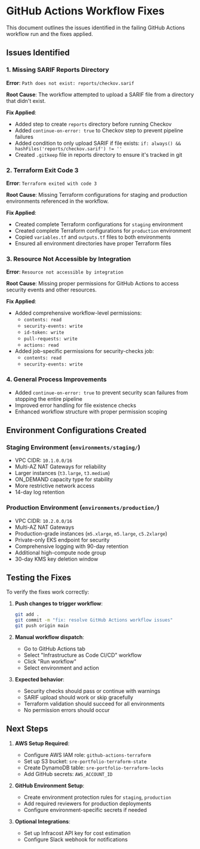 # GitHub Actions Workflow Fixes

This document outlines the issues identified in the failing GitHub Actions workflow run and the fixes applied.

## Issues Identified

### 1. Missing SARIF Reports Directory
**Error**: `Path does not exist: reports/checkov.sarif`

**Root Cause**: The workflow attempted to upload a SARIF file from a directory that didn't exist.

**Fix Applied**:
- Added step to create `reports` directory before running Checkov
- Added `continue-on-error: true` to Checkov step to prevent pipeline failures
- Added condition to only upload SARIF if file exists: `if: always() && hashFiles('reports/checkov.sarif') != ''`
- Created `.gitkeep` file in reports directory to ensure it's tracked in git

### 2. Terraform Exit Code 3
**Error**: `Terraform exited with code 3`

**Root Cause**: Missing Terraform configurations for staging and production environments referenced in the workflow.

**Fix Applied**:
- Created complete Terraform configurations for `staging` environment
- Created complete Terraform configurations for `production` environment
- Copied `variables.tf` and `outputs.tf` files to both environments
- Ensured all environment directories have proper Terraform files

### 3. Resource Not Accessible by Integration
**Error**: `Resource not accessible by integration`

**Root Cause**: Missing proper permissions for GitHub Actions to access security events and other resources.

**Fix Applied**:
- Added comprehensive workflow-level permissions:
  - `contents: read`
  - `security-events: write`
  - `id-token: write`
  - `pull-requests: write`
  - `actions: read`
- Added job-specific permissions for security-checks job:
  - `contents: read`
  - `security-events: write`

### 4. General Process Improvements
- Added `continue-on-error: true` to prevent security scan failures from stopping the entire pipeline
- Improved error handling for file existence checks
- Enhanced workflow structure with proper permission scoping

## Environment Configurations Created

### Staging Environment (`environments/staging/`)
- VPC CIDR: `10.1.0.0/16`
- Multi-AZ NAT Gateways for reliability
- Larger instances (`t3.large`, `t3.medium`)
- ON_DEMAND capacity type for stability
- More restrictive network access
- 14-day log retention

### Production Environment (`environments/production/`)
- VPC CIDR: `10.2.0.0/16`
- Multi-AZ NAT Gateways
- Production-grade instances (`m5.xlarge`, `m5.large`, `c5.2xlarge`)
- Private-only EKS endpoint for security
- Comprehensive logging with 90-day retention
- Additional high-compute node group
- 30-day KMS key deletion window

## Testing the Fixes

To verify the fixes work correctly:

1. **Push changes to trigger workflow**:
   ```bash
   git add .
   git commit -m "fix: resolve GitHub Actions workflow issues"
   git push origin main
   ```

2. **Manual workflow dispatch**:
   - Go to GitHub Actions tab
   - Select "Infrastructure as Code CI/CD" workflow
   - Click "Run workflow"
   - Select environment and action

3. **Expected behavior**:
   - Security checks should pass or continue with warnings
   - SARIF upload should work or skip gracefully
   - Terraform validation should succeed for all environments
   - No permission errors should occur

## Next Steps

1. **AWS Setup Required**:
   - Configure AWS IAM role: `github-actions-terraform`
   - Set up S3 bucket: `sre-portfolio-terraform-state`
   - Create DynamoDB table: `sre-portfolio-terraform-locks`
   - Add GitHub secrets: `AWS_ACCOUNT_ID`

2. **GitHub Environment Setup**:
   - Create environment protection rules for `staging`, `production`
   - Add required reviewers for production deployments
   - Configure environment-specific secrets if needed

3. **Optional Integrations**:
   - Set up Infracost API key for cost estimation
   - Configure Slack webhook for notifications
